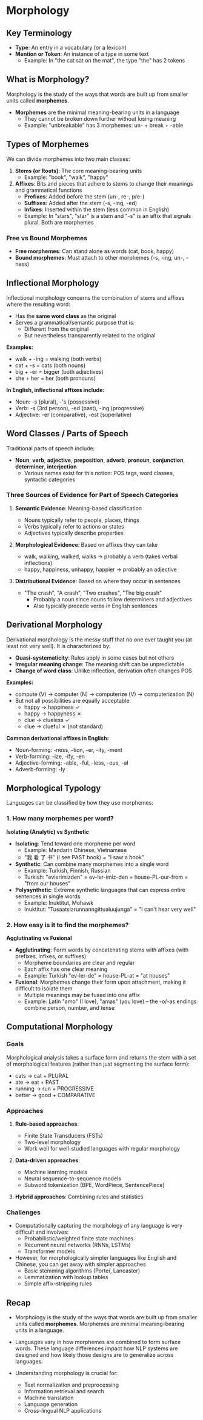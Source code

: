 # Morphology

## Key Terminology

- **Type**: An entry in a vocabulary (or a lexicon)
- **Mention or Token**: An instance of a type in some text
  - Example: In "the cat sat on the mat", the type "the" has 2 tokens

## What is Morphology?

Morphology is the study of the ways that words are built up from smaller units called **morphemes**.

- **Morphemes** are the minimal meaning-bearing units in a language
  - They cannot be broken down further without losing meaning
  - Example: "unbreakable" has 3 morphemes: un- + break + -able

## Types of Morphemes

We can divide morphemes into two main classes:

1. **Stems (or Roots)**: The core meaning-bearing units
   - Example: "book", "walk", "happy"
2. **Affixes**: Bits and pieces that adhere to stems to change their meanings and grammatical functions
   - **Prefixes**: Added before the stem (un-, re-, pre-)
   - **Suffixes**: Added after the stem (-s, -ing, -ed)
   - **Infixes**: Inserted within the stem (less common in English)
   - Example: In "stars", "star" is a stem and "-s" is an affix that signals plural. Both are morphemes

### Free vs Bound Morphemes

- **Free morphemes**: Can stand alone as words (cat, book, happy)
- **Bound morphemes**: Must attach to other morphemes (-s, -ing, un-, -ness)

## Inflectional Morphology

Inflectional morphology concerns the combination of stems and affixes where the resulting word:

- Has the **same word class** as the original
- Serves a grammatical/semantic purpose that is:
  - Different from the original
  - But nevertheless transparently related to the original

**Examples:**

- walk + -ing = walking (both verbs)
- cat + -s = cats (both nouns)
- big + -er = bigger (both adjectives)
- she + her = her (both pronouns)

**In English, inflectional affixes include:**

- Noun: -s (plural), -'s (possessive)
- Verb: -s (3rd person), -ed (past), -ing (progressive)
- Adjective: -er (comparative), -est (superlative)

## Word Classes / Parts of Speech

Traditional parts of speech include:

- **Noun**, **verb**, **adjective**, **preposition**, **adverb**, **pronoun**, **conjunction**, **determiner**, **interjection**
  - Various names exist for this notion: POS tags, word classes, syntactic categories

### Three Sources of Evidence for Part of Speech Categories

1. **Semantic Evidence**: Meaning-based classification

   - Nouns typically refer to people, places, things
   - Verbs typically refer to actions or states
   - Adjectives typically describe properties

2. **Morphological Evidence**: Based on affixes they can take

   - walk, walking, walked, walks → probably a verb (takes verbal inflections)
   - happy, happiness, unhappy, happier → probably an adjective

3. **Distributional Evidence**: Based on where they occur in sentences
   - "The crash", "A crash", "Two crashes", "The big crash"
     - Probably a noun since nouns follow determiners and adjectives
     - Also typically precede verbs in English sentences

## Derivational Morphology

Derivational morphology is the messy stuff that no one ever taught you (at least not very well). It is characterized by:

- **Quasi-systematicity**: Rules apply in some cases but not others
- **Irregular meaning change**: The meaning shift can be unpredictable
- **Change of word class**: Unlike inflection, derivation often changes POS

**Examples:**

- compute (V) → computer (N) → computerize (V) → computerization (N)
- But not all possibilities are equally acceptable:
  - happy → happiness ✓
  - happy → happyness ✗
  - clue → clueless ✓
  - clue → clueful ✗ (not standard)

**Common derivational affixes in English:**

- Noun-forming: -ness, -tion, -er, -ity, -ment
- Verb-forming: -ize, -ify, -en
- Adjective-forming: -able, -ful, -less, -ous, -al
- Adverb-forming: -ly

## Morphological Typology

Languages can be classified by how they use morphemes:

### 1. How many morphemes per word?

**Isolating (Analytic) vs Synthetic**

- **Isolating**: Tend toward one morpheme per word
  - Example: Mandarin Chinese, Vietnamese
  - "我 看 了 书" (I see PAST book) = "I saw a book"
- **Synthetic**: Can combine many morphemes into a single word
  - Example: Turkish, Finnish, Russian
  - Turkish: "evlerimizden" = ev-ler-imiz-den = house-PL-our-from = "from our houses"
- **Polysynthetic**: Extreme synthetic languages that can express entire sentences in single words
  - Example: Inuktitut, Mohawk
  - Inuktitut: "Tusaatsiarunnanngittualuujunga" = "I can't hear very well"

### 2. How easy is it to find the morphemes?

**Agglutinating vs Fusional**

- **Agglutinating**: Form words by concatenating stems with affixes (with prefixes, infixes, or suffixes)
  - Morpheme boundaries are clear and regular
  - Each affix has one clear meaning
  - Example: Turkish "ev-ler-de" = house-PL-at = "at houses"
- **Fusional**: Morphemes change their form upon attachment, making it difficult to isolate them
  - Multiple meanings may be fused into one affix
  - Example: Latin "amo" (I love), "amas" (you love) – the -o/-as endings combine person, number, and tense

## Computational Morphology

### Goals

Morphological analysis takes a surface form and returns the stem with a set of morphological features (rather than just segmenting the surface form):

- cats → cat + PLURAL
- ate → eat + PAST
- running → run + PROGRESSIVE
- better → good + COMPARATIVE

### Approaches

1. **Rule-based approaches**:

   - Finite State Transducers (FSTs)
   - Two-level morphology
   - Work well for well-studied languages with regular morphology

2. **Data-driven approaches**:

   - Machine learning models
   - Neural sequence-to-sequence models
   - Subword tokenization (BPE, WordPiece, SentencePiece)

3. **Hybrid approaches**: Combining rules and statistics

### Challenges

- Computationally capturing the morphology of any language is very difficult and involves:
  - Probabilistic/weighted finite state machines
  - Recurrent neural networks (RNNs, LSTMs)
  - Transformer models
- However, for morphologically simpler languages like English and Chinese, you can get away with simpler approaches
  - Basic stemming algorithms (Porter, Lancaster)
  - Lemmatization with lookup tables
  - Simple affix-stripping rules

## Recap

- Morphology is the study of the ways that words are built up from smaller units called **morphemes**. Morphemes are minimal meaning-bearing units in a language.

- Languages vary in how morphemes are combined to form surface words. These language differences impact how NLP systems are designed and how likely those designs are to generalize across languages.

- Understanding morphology is crucial for:
  - Text normalization and preprocessing
  - Information retrieval and search
  - Machine translation
  - Language generation
  - Cross-lingual NLP applications
